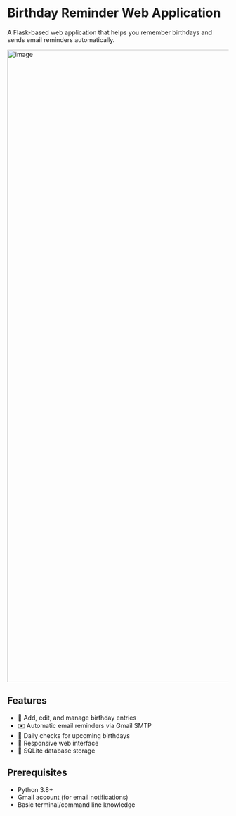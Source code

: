 # Birthday Reminder Web Application

A Flask-based web application that helps you remember birthdays and sends email reminders automatically.

<img width="1440" alt="image" src="https://github.com/user-attachments/assets/22a96f08-2197-4137-ba0d-7197022e8b83" />


## Features

- 📅 Add, edit, and manage birthday entries
- ✉️ Automatic email reminders via Gmail SMTP
- 🔔 Daily checks for upcoming birthdays
- 📱 Responsive web interface
- 💾 SQLite database storage

## Prerequisites

- Python 3.8+
- Gmail account (for email notifications)
- Basic terminal/command line knowledge

